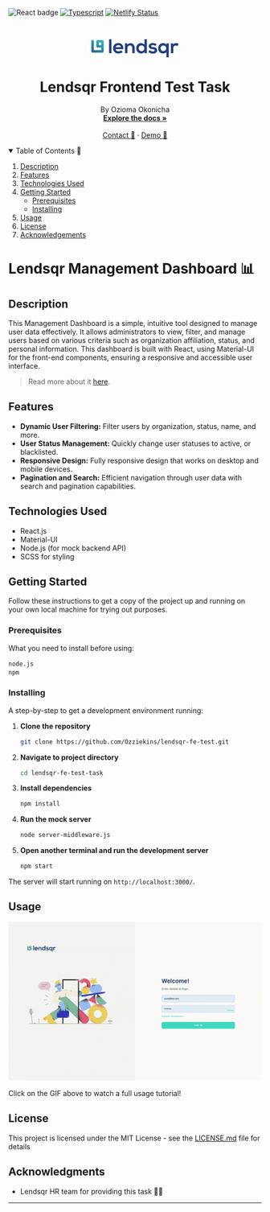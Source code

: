 ![React badge](https://img.shields.io/badge/made%20with-React-blue?style=plastic&logo=react)
[![Typescript](https://img.shields.io/badge/typed%20using-grey?style=plastic&logo=typescript)](https://www.typescriptlang.org/)
[![Netlify Status](https://api.netlify.com/api/v1/badges/fbf643a7-0388-43fd-8e21-6e377a40a724/deploy-status)](https://app.netlify.com/sites/ozioma-okonicha-lendsqr-fe-test/deploys)
<br>

<!-- PROJECT LOGO -->
<br />
<p align="center">
  <a>
    <img src="./src/assets/images/logo.png" alt="Logo">
  </a>

<h1 align="center">Lendsqr Frontend Test Task</h1>

  <p align="center">
    By Ozioma Okonicha
    <br />
    <a href="https://github.com/Ozziekins/lendsqr-fe-test#readme"><strong>Explore the docs »</strong></a>
    <br />
    <br />
    <a href="mailto:nenubariozioma@gmail.com">Contact 📧</a>
    ·
    <a href="https://ozioma-okonicha-lendsqr-fe-test.netlify.app/">Demo 👀</a>
  </p>


<!-- TABLE OF CONTENTS -->
<details open="open">
  <summary>Table of Contents 📑</summary>
  <ol>
    <li>
      <a href="#description">Description</a>
    </li>
    <li><a href="#features">Features</a></li>
    <li><a href="#technologies-used">Technologies Used</a></li>
    <li>
      <a href="#getting-started">Getting Started</a>
      <ul>
        <li><a href="#prerequisites">Prerequisites</a></li>
        <li><a href="#installing">Installing</a></li>
      </ul>
    </li>
    <li><a href="#usage">Usage</a></li>
    <li><a href="#license">License</a></li>
    <li><a href="#acknowledgments">Acknowledgements</a></li>
  </ol>
</details>

# Lendsqr Management Dashboard 📊

## Description
This Management Dashboard is a simple, intuitive tool designed to manage user data effectively. It allows administrators to view, filter, and manage users based on various criteria such as organization affiliation, status, and personal information. This dashboard is built with React, using Material-UI for the front-end components, ensuring a responsive and accessible user interface.

> Read more about it [here](https://sulfuric-brochure-f82.notion.site/Lendsqr-Management-Dashboard-Documentation-968a4e193393414dbf45dbb446b19445?pvs=74).

## Features
- **Dynamic User Filtering:** Filter users by organization, status, name, and more.
- **User Status Management:** Quickly change user statuses to active, or blacklisted.
- **Responsive Design:** Fully responsive design that works on desktop and mobile devices.
- **Pagination and Search:** Efficient navigation through user data with search and pagination capabilities.

## Technologies Used
- React.js
- Material-UI
- Node.js (for mock backend API)
- SCSS for styling

## Getting Started
Follow these instructions to get a copy of the project up and running on your own local machine for trying out purposes.

### Prerequisites
What you need to install before using:
```bash
node.js
npm
```

### Installing
A step-by-step to get a development environment running:

1. **Clone the repository**
   ```bash
   git clone https://github.com/Ozziekins/lendsqr-fe-test.git
   ```
2. **Navigate to project directory**
   ```bash
   cd lendsqr-fe-test-task
   ```
3. **Install dependencies**
   ```bash
   npm install
   ```
4. **Run the mock server**
   ```bash
   node server-middleware.js
   ```
5. **Open another terminal and run the development server**
   ```bash
   npm start
   ```

The server will start running on `http://localhost:3000/`.

## Usage
[![Watch the video](./src/assets/lendsqr.gif)](https://www.loom.com/share/6c76d59b21fc4cb4813ab8d4ee4153ca?sid=5be8a2d9-f4a5-4179-ab93-a8813c81fe3c)

Click on the GIF above to watch a full usage tutorial!

## License
This project is licensed under the MIT License - see the [LICENSE.md](LICENSE) file for details

## Acknowledgments
- Lendsqr HR team for providing this task 🙏🏾

---